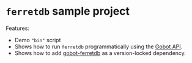 # `ferretdb` sample project

Features:

- Demo `"bin"` script
- Shows how to run `ferretdb` programmatically using the [Gobot API](https://github.com/benallfree/gobot/tree/v1.0.0-alpha.35/docs/readme.md).
- Shows how to add [gobot-ferretdb](https://www.npmjs.com/package/gobot-ferretdb) as a version-locked dependency.
